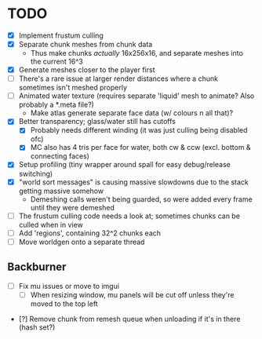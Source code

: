 # TODO

- [X] Implement frustum culling
- [X] Separate chunk meshes from chunk data
  - Thus make chunks *actually* 16x256x16, and separate meshes into the current 16^3
- [X] Generate meshes closer to the player first
- [ ] There's a rare issue at larger render distances where a chunk sometimes isn't meshed properly
- [ ] Animated water texture (requires separate 'liquid' mesh to animate? Also probably a *.meta file?)
  - Make atlas generate separate face data (w/ colours n all that)?
- [X] Better transparency; glass/water still has cutoffs
  - [X] Probably needs different winding (it was just culling being disabled ofc)
  - [X] MC also has 4 tris per face for water, both cw & ccw (excl. bottom & connecting faces)
- [X] Setup profiling (tiny wrapper around spall for easy debug/release switching)
- [X] "world sort messages" is causing massive slowdowns due to the stack getting massive somehow
  - Demeshing calls weren't being guarded, so were added every frame until they were demeshed
- [ ] The frustum culling code needs a look at; sometimes chunks can be culled when in view
- [ ] Add 'regions', containing 32^2 chunks each
- [ ] Move worldgen onto a separate thread

## Backburner

- [ ] Fix mu issues or move to imgui
  - [ ] When resizing window, mu panels will be cut off unless they're moved to the top left
- [?] Remove chunk from remesh queue when unloading if it's in there (hash set?)
